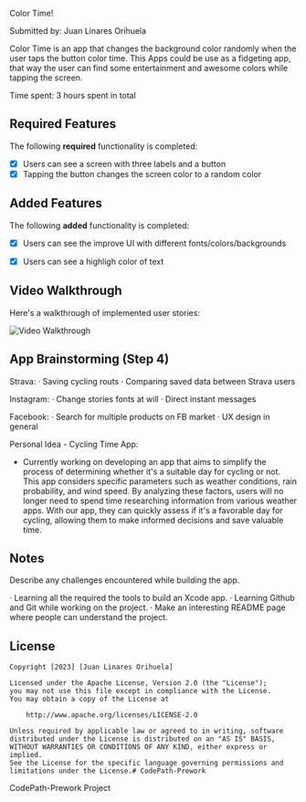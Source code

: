 Color Time!

Submitted by: Juan Linares Orihuela

Color Time is an app that changes the background color randomly when the user taps the button color time. This Apps could be use as a fidgeting app, that way the user can find some entertainment and awesome colors while tapping the screen.

Time spent: 3 hours spent in total

## Required Features

The following **required** functionality is completed:

- [x] Users can see a screen with three labels and a button
- [x] Tapping the button changes the screen color to a random color

## Added Features

The following **added** functionality is completed:

- [x] Users can see the improve UI with different fonts/colors/backgrounds
- [x] Users can see a highligh color of text

 
## Video Walkthrough

Here's a walkthrough of implemented user stories:

<img src='https://imgur.com/a/MelGNkp' title='ColorTime' width='' alt='Video Walkthrough' />


## App Brainstorming (Step 4)

Strava:
· Saving cycling routs
· Comparing saved data between Strava users

Instagram:
· Change stories fonts at will
· Direct instant messages

Facebook: 
· Search for multiple products on FB market
· UX design in general

Personal Idea - Cycling Time App:
- Currently working on developing an app that aims to simplify the process of determining whether it's a suitable day for cycling or not. This app considers specific parameters such as weather conditions, rain probability, and wind speed. By analyzing these factors, users will no longer need to spend time researching information from various weather apps. With our app, they can quickly assess if it's a favorable day for cycling, allowing them to make informed decisions and save valuable time.


## Notes

Describe any challenges encountered while building the app.

· Learning all the required the tools to build an Xcode app.
· Learning Github and Git while working on the project.
· Make an interesting README page where people can understand the project.

## License

    Copyright [2023] [Juan Linares Orihuela]

    Licensed under the Apache License, Version 2.0 (the "License");
    you may not use this file except in compliance with the License.
    You may obtain a copy of the License at

        http://www.apache.org/licenses/LICENSE-2.0

    Unless required by applicable law or agreed to in writing, software
    distributed under the License is distributed on an "AS IS" BASIS,
    WITHOUT WARRANTIES OR CONDITIONS OF ANY KIND, either express or implied.
    See the License for the specific language governing permissions and
    limitations under the License.# CodePath-Prework 
CodePath-Prework Project
